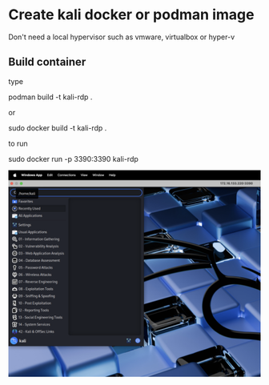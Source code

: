 # Create kali docker or podman image

Don't need a local hypervisor such as vmware, virtualbox or hyper-v

## Build container

type 

podman build -t kali-rdp .

or 

sudo docker build -t kali-rdp .

to run

sudo docker run -p 3390:3390 kali-rdp


![Sample RDP Kalip](./images/kali-docker-podman-rdp.png)
